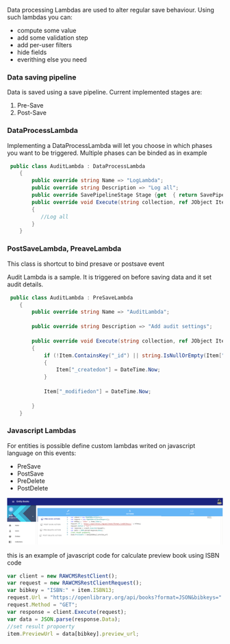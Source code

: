 Data processing Lambdas are used to alter regular save behaviour. Using such lambdas you can:

- compute some value
- add some validation step
- add per-user filters
- hide fields
- everithing else you need

### Data saving pipeline

Data is saved using a save pipeline. Current implemented stages are:

1. Pre-Save
2. Post-Save

### DataProcessLambda

Implementing a DataProcessLambda will let you choose in which phases you want to be triggered. Multiple phases can be binded as in example

```cs
 public class AuditLambda : DataProcessLambda
    {
        public override string Name => "LogLambda";
        public override string Description => "Log all";
        public override SavePipelineStage Stage {get  { return SavePipelineStage.PreSave |SavePipelineStage.PostSave; } }
        public override void Execute(string collection, ref JObject Item)
        {
           //Log all
        }
    }
```

### PostSaveLambda, PreaveLambda

This class is shortcut to bind presave or postsave event

Audit Lambda is a sample. It is triggered on before saving data and it set audit details.

```cs
 public class AuditLambda : PreSaveLambda
    {
        public override string Name => "AuditLambda";

        public override string Description => "Add audit settings";

        public override void Execute(string collection, ref JObject Item)
        {
            if (!Item.ContainsKey("_id") || string.IsNullOrEmpty(Item["_id"].ToString()))
            {
                Item["_createdon"] = DateTime.Now;
            }

            Item["_modifiedon"] = DateTime.Now;

        }
    }
```

### Javascript Lambdas

For entities is possible define custom lambdas writed on javascript language on this events:

- PreSave
- PostSave
- PreDelete
- PostDelete

![JS Lambdas](assets/jslambdas.png)

this is an example of javascript code for calculate preview book using ISBN code

```js
var client = new RAWCMSRestClient();
var request = new RAWCMSRestClientRequest();
var bibkey = "ISBN:" + item.ISBN13;
request.Url = "https://openlibrary.org/api/books?format=JSON&bibkeys=" + bibkey;
request.Method = "GET";
var response = client.Execute(request);
var data = JSON.parse(response.Data);
//set result propoerty
item.PreviewUrl = data[bibkey].preview_url;
```

